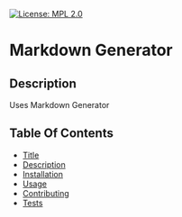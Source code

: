[![License: MPL 2.0](https://img.shields.io/badge/License-MPL_2.0-brightgreen.svg)](https://opensource.org/licenses/MPL-2.0)
# Markdown Generator

## Description
Uses Markdown Generator

## Table Of Contents
- [Title](#title)
- [Description](#Description)
- [Installation](#Installation)
- [Usage](#Usage)
- [Contributing](#title)
- [Tests](#Tests)
